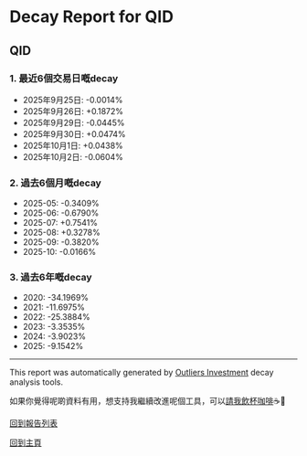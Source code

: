 # Decay Report for QID

## QID

### 1. 最近6個交易日嘅decay

- 2025年9月25日: -0.0014%
- 2025年9月26日: +0.1872%
- 2025年9月29日: -0.0445%
- 2025年9月30日: +0.0474%
- 2025年10月1日: +0.0438%
- 2025年10月2日: -0.0604%

### 2. 過去6個月嘅decay

- 2025-05: -0.3409%
- 2025-06: -0.6790%
- 2025-07: +0.7541%
- 2025-08: +0.3278%
- 2025-09: -0.3820%
- 2025-10: -0.0166%

### 3. 過去6年嘅decay

- 2020: -34.1969%
- 2021: -11.6975%
- 2022: -25.3884%
- 2023: -3.3535%
- 2024: -3.9023%
- 2025: -9.1542%

------------------------------
This report was automatically generated by [Outliers Investment](https://outliersecon.github.io/Outliers-Investment/) decay analysis tools.

如果你覺得呢啲資料有用，想支持我繼續改進呢個工具，可以[請我飲杯咖啡](https://buymeacoffee.com/outliersecon)☕🙏

[回到報告列表](https://outliersecon.github.io/Outliers-Investment/reports/reports_public)

[回到主頁](https://outliersecon.github.io/Outliers-Investment/)